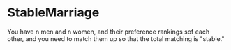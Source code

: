 # StableMarriage
You have n men and n women, and their preference rankings sof each other, and you need to match them up so that the total matching is "stable."

